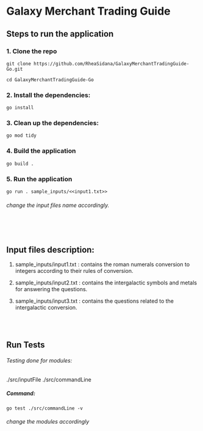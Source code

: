 # Galaxy Merchant Trading Guide

## Steps to run the application
### 1. Clone the repo

```
git clone https://github.com/RheaSidana/GalaxyMerchantTradingGuide-Go.git
```

```
cd GalaxyMerchantTradingGuide-Go
```

### 2. Install the dependencies:

```
go install
```

### 3. Clean up the dependencies:

```
go mod tidy
```

### 4. Build the application

```
go build .
```

### 5. Run the application

```
go run . sample_inputs/<<input1.txt>>
```
###### change the input files name accordingly.

<br/>
<br/>

## Input files description:
1. sample_inputs/input1.txt : contains the roman numerals conversion to integers according to their rules of conversion.

2. sample_inputs/input2.txt : contains the intergalactic symbols and metals for answering the questions.

3. sample_inputs/input3.txt : contains the questions related to the intergalactic conversion.

<br/>
<br/>

## Run Tests 
###### Testing done for modules:
./src/inputFile
./src/commandLine

##### Command: 

```
go test ./src/commandLine -v
```
###### change the modules accordingly